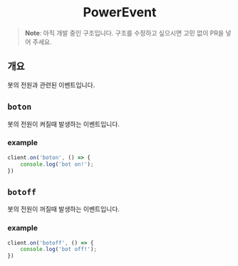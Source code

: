 <h1 align="center">PowerEvent</h1>

> **Note**: 아직 개발 중인 구조입니다. 구조를 수정하고 싶으시면 고민 없이 PR을 넣어 주세요.

## 개요
봇의 전원과 관련된 이벤트입니다.

## `boton`
봇의 전원이 켜질때 발생하는 이벤트입니다.
### example
```javascript
client.on('boton', () => {
    console.log('bot on!');
})
```

## `botoff`
봇의 전원이 꺼질때 발생하는 이벤트입니다.
### example
```javascript
client.on('botoff', () => {
    console.log('bot off!');
})
```